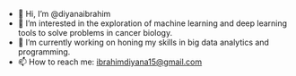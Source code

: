 - 👋 Hi, I’m @diyanaibrahim
- 👀 I’m interested in the exploration of machine learning and deep learning tools to solve problems in cancer biology.
- 🌱 I’m currently working on honing my skills in big data analytics and programming.
- 📫 How to reach me: ibrahimdiyana15@gmail.com

<!---
diyanaibrahim/diyanaibrahim is a ✨ special ✨ repository because its `README.md` (this file) appears on your GitHub profile.
You can click the Preview link to take a look at your changes.
--->
